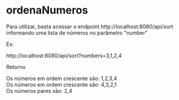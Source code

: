 # ordenaNumeros
Para utilizar, basta acessar o endpoint http://localhost:8080/api/sort informando uma lista de números no parâmetro "number"

Ex:

http://localhost:8080/api/sort?numbers=3,1,2,4

Retorno

Os números em ordem crescente são: 1,2,3,4<br>
Os números em ordem crescente são: 4,3,2,1<br>
Os números pares são: 2,4
